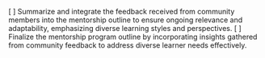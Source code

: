 [ ] Summarize and integrate the feedback received from community members into the mentorship outline to ensure ongoing relevance and adaptability, emphasizing diverse learning styles and perspectives.
[ ] Finalize the mentorship program outline by incorporating insights gathered from community feedback to address diverse learner needs effectively.